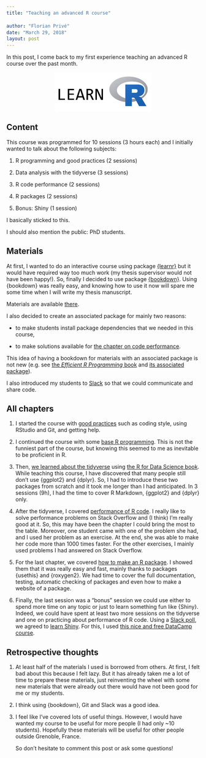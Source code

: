 ```yaml
---
title: "Teaching an advanced R course"

author: "Florian Privé"
date: "March 29, 2018"
layout: post
---
```



<section class="main-content">
<p>In this post, I come back to my first experience teaching an advanced R course over the past month.</p>
<p><a href="https://privefl.github.io/advr38book/" target="_blank"> <img src="../images/learnR.png" width="50%" style="display: block; margin: auto;" /> </a></p>
<div id="content" class="section level2">
<h2>Content</h2>
<p>This course was programmed for 10 sessions (3 hours each) and I initially wanted to talk about the following subjects:</p>
<ol style="list-style-type: decimal">
<li><p>R programming and good practices (2 sessions)</p></li>
<li><p>Data analysis with the tidyverse (3 sessions)</p></li>
<li><p>R code performance (2 sessions)</p></li>
<li><p>R packages (2 sessions)</p></li>
<li><p>Bonus: Shiny (1 session)</p></li>
</ol>
<p>I basically sticked to this.</p>
<p>I should also mention the public: PhD students.</p>
</div>
<div id="materials" class="section level2">
<h2>Materials</h2>
<p>At first, I wanted to do an interactive course using package <a href="https://rstudio.github.io/learnr/">{learnr}</a> but it would have required way too much work (my thesis supervisor would not have been happy!). So, finally I decided to use package <a href="https://bookdown.org/yihui/bookdown/">{bookdown}</a>. Using {bookdown} was really easy, and knowing how to use it now will spare me some time when I will write my thesis manuscript.</p>
<p>Materials are available <a href="https://privefl.github.io/advr38book/index.html">there</a>.</p>
<p>I also decided to create an associated package for mainly two reasons:</p>
<ul>
<li><p>to make students install package dependencies that we needed in this course,</p></li>
<li><p>to make solutions available for <a href="https://privefl.github.io/advr38book/performance.html">the chapter on code performance</a>.</p></li>
</ul>
<p>This idea of having a bookdown for materials with an associated package is not new (e.g. see <a href="https://bookdown.org/csgillespie/efficientR/">the <em>Efficient R Programming</em> book</a> and <a href="https://github.com/csgillespie/efficient">its associated package</a>).</p>
<p>I also introduced my students to <a href="https://slack.com">Slack</a> so that we could communicate and share code.</p>
</div>
<div id="all-chapters" class="section level2">
<h2>All chapters</h2>
<ol style="list-style-type: decimal">
<li><p>I started the course with <a href="https://privefl.github.io/advr38book/good-practices.html">good practices</a> such as coding style, using RStudio and Git, and getting help.</p></li>
<li><p>I continued the course with some <a href="https://privefl.github.io/advr38book/r-programming.html">base R programming</a>. This is not the funniest part of the course, but knowing this seemed to me as inevitable to be proficient in R.</p></li>
<li><p>Then, <a href="https://privefl.github.io/advr38book/tidyverse.html">we learned about the tidyverse</a> using <a href="http://r4ds.had.co.nz/">the R for Data Science book</a>. While teaching this course, I have discovered that many people still don’t use {ggplot2} and {dplyr}. So, I had to introduce these two packages from scratch and it took me longer than I had anticipated. In 3 sessions (9h), I had the time to cover R Markdown, {ggplot2} and {dplyr} only.</p></li>
<li><p>After the tidyverse, I covered <a href="https://privefl.github.io/advr38book/performance.html">performance of R code</a>. I really like to solve performance problems on Stack Overflow and (I think) I’m really good at it. So, this may have been the chapter I could bring the most to the table. Moreover, one student came with one of the problem she had, and I used her problem as an exercise. At the end, she was able to make her code more than 1000 times faster. For the other exercises, I mainly used problems I had answered on Stack Overflow.</p></li>
<li><p>For the last chapter, we covered <a href="https://privefl.github.io/advr38book/packages.html">how to make an R package</a>. I showed them that it was really easy and fast, mainly thanks to packages {usethis} and {roxygen2}. We had time to cover the full documentation, testing, automatic checking of packages and even how to make a website of a package.</p></li>
<li><p>Finally, the last session was a “bonus” session we could use either to spend more time on any topic or just to learn something fun like {Shiny}. Indeed, we could have spent at least two more sessions on the tidyverse and one on practicing about performance of R code. Using a <a href="https://simplepoll.rocks/">Slack poll</a>, we agreed to <a href="https://privefl.github.io/advr38book/shiny.html">learn Shiny</a>. For this, I used <a href="https://www.datacamp.com/courses/building-web-applications-in-r-with-shiny">this nice and free DataCamp course</a>.</p></li>
</ol>
</div>
<div id="retrospective-thoughts" class="section level2">
<h2>Retrospective thoughts</h2>
<ol style="list-style-type: decimal">
<li><p>At least half of the materials I used is borrowed from others. At first, I felt bad about this because I felt lazy. But it has already taken me a lot of time to prepare these materials, just reinventing the wheel with some new materials that were already out there would have not been good for me or my students.</p></li>
<li><p>I think using {bookdown}, Git and Slack was a good idea.</p></li>
<li><p>I feel like I’ve covered lots of useful things. However, I would have wanted my course to be useful for more people (I had only ~10 students). Hopefully these materials will be useful for other people outside Grenoble, France.</p>
<p>So don’t hesitate to comment this post or ask some questions!</p></li>
</ol>
</div>
</section>
